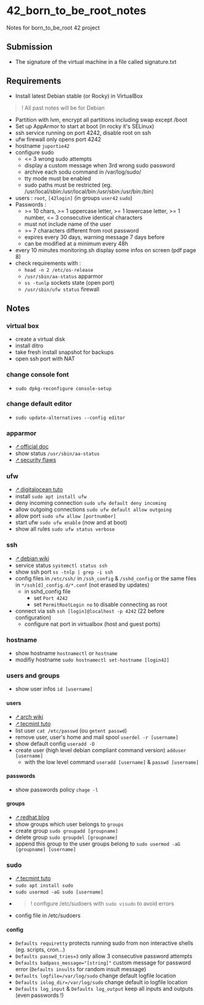 # 42_born_to_be_root_notes
Notes for born_to_be_root 42 project

## Submission
- The signature of the virtual machine in a file called signature.txt

## Requirements
- Install latest Debian stable (or Rocky) in VirtualBox 
>  ! All past notes will be for Debian
- Partition with lvm, encrypt all partitions including swap except /boot
- Set up AppArmor to start at boot (in rocky it's SELinux)
- ssh service running on port 4242, disable root on ssh
- ufw firewall only opens port 4242
- hostname `juportie42`
- configure sudo
    - <= 3 wrong sudo attempts
    - display a custom message when 3rd wrong sudo password
    - archive each sodu command in /var/log/sudo/
    - tty mode must be enabled
    - sudo paths must be restricted (eg. /usr/local/sbin:/usr/local/bin:/usr/sbin:/usr/bin:/bin)
- users : `root`, `[42login]` (in groups `user42` `sudo`)
- Passwords :
    - \>= 10 chars, >= 1 uppercase letter, >= 1 lowercase letter, >= 1 number, <= 3 consecutive identical characters
    - must not include name of the user
    - \>= 7 characters different from root password
    - expires every 30 days, warning message 7 days before
    - can be modified at a minimum every 48h
- every 10 minutes monitoring.sh display some infos on screen (pdf page 8)
- check requirements with :
    - `head -n 2 /etc/os-release`
    - `/usr/sbin/aa-status` apparmor
    - `ss -tunlp` sockets state (open port)
    - `/usr/sbin/ufw status` firewall

## Notes
### virtual box
- create a virtual disk
- install ditro
- take fresh install snapshot for backups
- open ssh port with NAT

### change console font
- `sudo dpkg-reconfigure console-setup`
### change default editor
- `sudo update-alternatives --config editor`
### apparmor
- [⭧ official doc](https://gitlab.com/apparmor/apparmor/-/wikis/Documentation)
- show status `/usr/sbin/aa-status`
- [⭧ security flaws](https://book.hacktricks.xyz/linux-hardening/privilege-escalation/docker-security/apparmor)
### ufw
- [⭧ digitalocean tuto](https://www.digitalocean.com/community/tutorials/how-to-set-up-a-firewall-with-ufw-on-ubuntu)
- install `sudo apt install ufw`
- deny incoming connection `sudo ufw default deny incoming`
- allow outgoing connections `sudo ufw default allow outgoing`
- allow port `sudo ufw allow [portnumber]`
- start ufw `sudo ufw enable` (now and at boot)
- show all rules `sudo ufw status verbose`
### ssh
- [⭧ debian wiki](https://wiki.debian.org/SSH)
- service status `systemctl status ssh`
- show ssh port `ss -tnlp | grep -i ssh`
- config files in `/etc/ssh/` in `/ssh_config` & `/sshd_config` or the same files in `*/ssh[d]_config.d/*.conf` (not erased by updates)
    - in sshd_config file
        - set `Port 4242`
        - set `PermitRootLogin no` to disable connecting as root
- connect via ssh `ssh [login]@localhost -p 4242` (22 before configuration)
    - configure nat port in virtualbox (host and guest ports)
### hostname
- show hostname `hostnamectl` or `hostname`
- modifiy hostname `sudo hostnamectl set-hostname [login42]`
### users and groups
- show user infos `id [username]`
#### users
- [⭧ arch wiki](https://wiki.archlinux.org/title/Users_and_groups)
- [⭧ tecmint tuto](https://www.tecmint.com/add-users-in-linux/)
- list user `cat /etc/passwd` (ou `getent passwd`)
- remove user, user's home and mail spool `userdel -r [username]`
- show default config `useradd -D`
- create user (high level debian compliant command version) `adduser [username]`
    - with the low level command `useradd [username]` & `passwd [username]`
#### passwords
- show passwords policy `chage -l`
#### groups
- [⭧ redhat blog](https://www.redhat.com/en/blog/linux-groups)
- show groups which user belongs to `groups`
- create group `sudo groupadd [groupname]`
- delete group `sudo groupdel [groupname]`
- append this group to the user groups belong to `sudo usermod -aG [groupname] [username]`
### sudo
- [⭧ tecmint tuto](https://www.tecmint.com/sudoers-configurations-for-setting-sudo-in-linux/)
- `sudo apt install sudo`
- `sudo usermod -aG sudo [username]`
- >  ! configure /etc/sudoers with `sudo visudo` to avoid errors
- config file in /etc/sudoers
#### config
- `Defaults requiretty` protects running sudo from non interactive shells (eg. scripts, cron...)
- `Defaults passwd_tries=3` only allow 3 consecutive password attempts
- `Defaults badpass_message="[string]"` custom message for password error (`Defaults insults` for random insult message)
- `Defaults logfile=/var/log/sudo` change default logfile location
- `Defaults iolog_dir=/var/log/sudo` change default io logfile location
- `Defaults log_input` & `Defaults log_output` keep all inputs and outputs (even passwords !)

